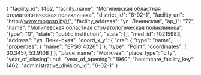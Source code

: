 {
    "facility_id": 1462,
    "facility_name": "Могилевская областная стоматологическая поликлиника",
    "district_id": "6-02-1",
    "facility_url": "http:\/\/www.mogosp.by\/",
    "facility_address": "ул. Ленинская",
    "ap_1": "72",
    "name": "Могилевская областная стоматологическая поликлиника",
    "type": "0",
    "state": "public institution",
    "stats": [],
    "med_id": 10215983,
    "address": "ул. Ленинская",
    "coord_x_y": {
        "crs": {
            "type": "name",
            "properties": {
                "name": "EPSG:4326"
            }
        },
        "type": "Point",
        "coordinates": [
            30.3457,
            53.9108
        ]
    },
    "place_name": "Могилев",
    "place_type": "city",
    "year_of_closing": null,
    "year_of_opening": "1960",
    "healthcare_facility_key": 1462,
    "administrative_division_id": "6-02-1"
}
